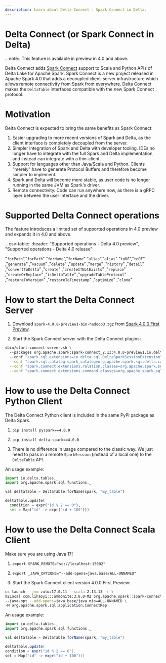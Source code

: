 ```yaml
---
description: Learn about Delta Connect - Spark Connect in Delta.
---
```


# Delta Connect (or Spark Connect in Delta)

.. note:: This feature is available in preview in <Delta> 4.0 and above.

Delta Connect adds [Spark Connect](https://spark.apache.org/docs/latest/spark-connect-overview.html) support to Scala and Python APIs of Delta Lake for Apache Spark. Spark Connect is a new project released in Apache Spark 4.0 that adds a decoupled client-server infrastructure which allows remote connectivity from Spark from everywhere. Delta Connect makes the `DeltaTable` interfaces compatible with the new Spark Connect protocol.

# Motivation

Delta Connect is expected to bring the same benefits as Spark Connect:

1. Easier upgrading to more recent versions of Spark and Delta, as the client interface is completely decoupled from the server.
2. Simpler integration of Spark and Delta with developer tooling. IDEs no longer have to integrate with the full Spark and Delta implementation, and instead can integrate with a thin-client.
3. Support for languages other than Java/Scala and Python. Clients "merely" have to generate Protocol Buffers and therefore become simpler to implement.
4. Spark and Delta will become more stable, as user code is no longer running in the same JVM as Spark's driver.
5. Remote connectivity. Code can run anywhere now, as there is a gRPC layer between the user interface and the driver.

# Supported Delta Connect operations

The feature introduces a limited set of supported operations in <Delta> 4.0 preview and expands it in <Delta> 4.0 and above.

.. csv-table::
:header: "Supported operations - Delta 4.0 preview", "Supported operations - Delta 4.0 release"

"`forPath`","`forPath`"
"`forName`","`forName`"
"`alias`","`alias`"
"`toDF`","`toDF`"
,"`generate`"
,"`vacuum`"
,"`delete`"
,"`update`"
,"`merge`"
,"`history`"
,"`detail`"
,"`convertToDelta`"
,"`create`"
,"`createIfNotExists`"
,"`replace`"
,"`createOrReplace`"
,"`isDeltaTable`"
,"`upgradeTableProtocol`"
,"`restoreToVersion`"
,"`restoreToTimestamp`"
,"`optimize`"
,"`clone`"

# How to start the Delta Connect Server

1. Download `spark-4.0.0-preview1-bin-hadoop3.tgz` from [Spark 4.0.0 First Preview](https://archive.apache.org/dist/spark/spark-4.0.0-preview1).

2. Start the Spark Connect server with the Delta Connect plugins:

```bash
sbin/start-connect-server.sh \ 
  --packages org.apache.spark:spark-connect_2.13:4.0.0-preview1,io.delta:delta-connect-server_2.13:4.0.0-preview1,io.delta:delta-connect-common_2.13:4.0.0-preview1,com.google.protobuf:protobuf-java:3.25.1 \ 
  --conf "spark.sql.extensions=io.delta.sql.DeltaSparkSessionExtension" \
  --conf "spark.sql.catalog.spark_catalog=org.apache.spark.sql.delta.catalog.DeltaCatalog" \
  --conf "spark.connect.extensions.relation.classes=org.apache.spark.sql.connect.delta.DeltaRelationPlugin" \
  --conf "spark.connect.extensions.command.classes=org.apache.spark.sql.connect.delta.DeltaCommandPlugin"
```

# How to use the Delta Connect Python Client

The Delta Connect Python client is included in the same PyPi package as Delta Spark.

1. `pip install pyspark==4.0.0`

2. `pip install delta-spark==4.0.0`

3. There is no difference in usage compared to the classic way. We just need to pass in a remote `SparkSession` (instead of a local one) to the `DeltaTable` API.

An usage example:

```python
import io.delta.tables._
import org.apache.spark.sql.functions._

val deltaTable = DeltaTable.forName(spark, "my_table")

deltaTable.update(
  condition = expr("id % 2 == 0"),
  set = Map("id" -> expr("id + 100")))
```

# How to use the Delta Connect Scala Client

Make sure you are using Java 17!

1. `export SPARK_REMOTE="sc://localhost:15002"`

2. `export _JAVA_OPTIONS="--add-opens=java.base/ALL-UNNAMED"`

3. Start the Spark Connect client version 4.0.0 First Preview:

```bash
cs launch --jvm zulu:17.0.11 --scala 2.13.13 -r \
m2Local com.lihaoyi:::ammonite:3.0.0-M2 org.apache.spark::spark-connect-client-jvm:4.0.0-preview1 io.delta:delta-connect-client_2.13:4.0.0-preview1 io.delta:delta-connect-common_2.13:4.0.0-preview1 org.tpolecat::typename::1.1.0 com.google.protobuf:protobuf-java:3.25.1 \
--java-opt --add-opens=java.base/java.nio=ALL-UNNAMED \
-M org.apache.spark.sql.application.ConnectRep
```

An usage example:
    
```scala
import io.delta.tables._
import org.apache.spark.sql.functions._

val deltaTable = DeltaTable.forName(spark, "my_table")

deltaTable.update(
condition = expr("id % 2 == 0"),
set = Map("id" -> expr("id + 100")))
```
